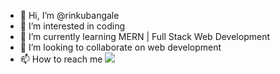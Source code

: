 - 👋 Hi, I’m @rinkubangale
- 👀 I’m interested in coding
- 🌱 I’m currently learning MERN | Full Stack Web Development
- 💞️ I’m looking to collaborate on web development
- 📫 How to reach me [![](https://th.bing.com/th/id/OIP.9qJVOMcJAs5PQydw_KtpaQHaHv?pid=ImgDet&rs=1)](www.linkedin.com/in/rinku-bangale-599433155)

<!---
rinkubangale/rinkubangale is a ✨ special ✨ repository because its `README.md` (this file) appears on your GitHub profile.
You can click the Preview link to take a look at your changes.
--->
